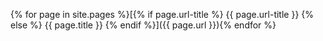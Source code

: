 {% for page in site.pages %}[{% if page.url-title %} {{ page.url-title }} {% else %} {{ page.title }} {% endif %}]({{ page.url }}){% endfor %}
